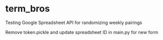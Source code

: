 # term_bros

Testing Google Spreadsheet API for randomizing weekly pairings

Remove token.pickle and update spreadsheet ID in main.py for new form